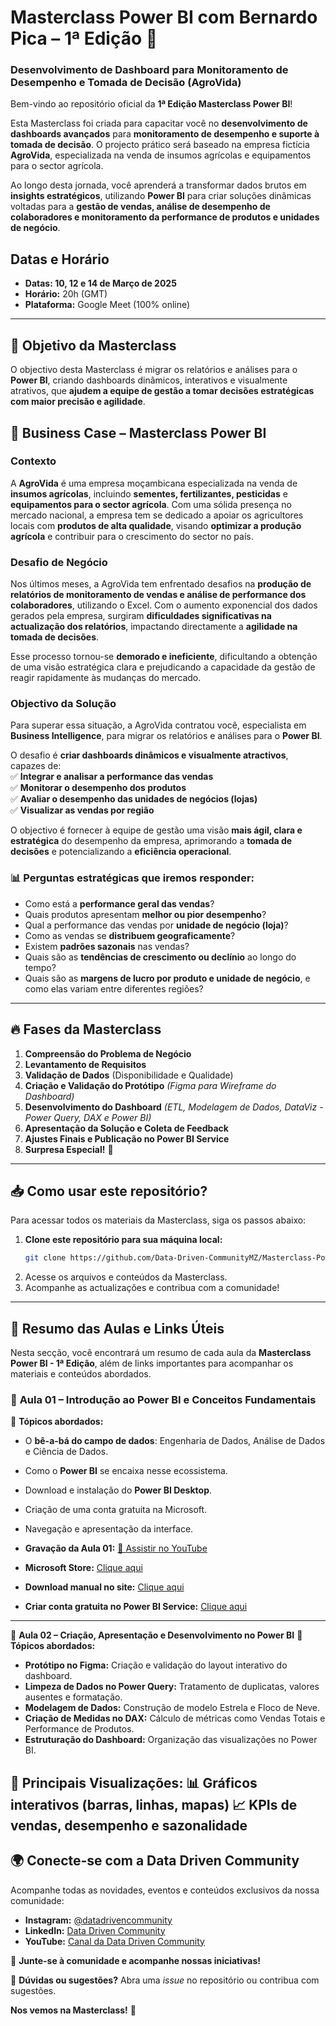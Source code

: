 # **Masterclass Power BI com Bernardo Pica – 1ª Edição 🚀**  
### **Desenvolvimento de Dashboard para Monitoramento de Desempenho e Tomada de Decisão (AgroVida)**  

Bem-vindo ao repositório oficial da **1ª Edição Masterclass Power BI**!   

Esta Masterclass foi criada para capacitar você no **desenvolvimento de dashboards avançados** para **monitoramento de desempenho e suporte à tomada de decisão**. O projecto prático será baseado na empresa fictícia **AgroVida**, especializada na venda de insumos agrícolas e equipamentos para o sector agrícola.  

Ao longo desta jornada, você aprenderá a transformar dados brutos em **insights estratégicos**, utilizando **Power BI** para criar soluções dinâmicas voltadas para a **gestão de vendas, análise de desempenho de colaboradores e monitoramento da performance de produtos e unidades de negócio**.  

##  **Datas e Horário**  
- **Datas: 10, 12 e 14 de Março de 2025**  
- **Horário:** 20h (GMT)  
- **Plataforma:** Google Meet (100% online)  

---

## 🎯 **Objetivo da Masterclass**  
O objectivo desta Masterclass é migrar os relatórios e análises para o **Power BI**, criando dashboards dinâmicos, interativos e visualmente atrativos, que **ajudem a equipe de gestão a tomar decisões estratégicas com maior precisão e agilidade**.  

## 📂 **Business Case – Masterclass Power BI** 
### **Contexto**  
A **AgroVida** é uma empresa moçambicana especializada na venda de **insumos agrícolas**, incluindo **sementes, fertilizantes, pesticidas** e **equipamentos para o sector agrícola**. Com uma sólida presença no mercado nacional, a empresa tem se dedicado a apoiar os agricultores locais com **produtos de alta qualidade**, visando **optimizar a produção agrícola** e contribuir para o crescimento do sector no país.  

### **Desafio de Negócio**  
Nos últimos meses, a AgroVida tem enfrentado desafios na **produção de relatórios de monitoramento de vendas e análise de performance dos colaboradores**, utilizando o Excel. Com o aumento exponencial dos dados gerados pela empresa, surgiram **dificuldades significativas na actualização dos relatórios**, impactando directamente a **agilidade na tomada de decisões**.  

Esse processo tornou-se **demorado e ineficiente**, dificultando a obtenção de uma visão estratégica clara e prejudicando a capacidade da gestão de reagir rapidamente às mudanças do mercado.  

### **Objectivo da Solução**  
Para superar essa situação, a AgroVida contratou você, especialista em **Business Intelligence**, para migrar os relatórios e análises para o **Power BI**. 

O desafio é **criar dashboards dinâmicos e visualmente atractivos**, capazes de:  
✅ **Integrar e analisar a performance das vendas**  
✅ **Monitorar o desempenho dos produtos**  
✅ **Avaliar o desempenho das unidades de negócios (lojas)**  
✅ **Visualizar as vendas por região**  

O objectivo é fornecer à equipe de gestão uma visão **mais ágil, clara e estratégica** do desempenho da empresa, aprimorando a **tomada de decisões** e potencializando a **eficiência operacional**.  


### **📊 Perguntas estratégicas que iremos responder:**  
- Como está a **performance geral das vendas**?  
- Quais produtos apresentam **melhor ou pior desempenho**?  
- Qual a performance das vendas por **unidade de negócio (loja)**?  
- Como as vendas se **distribuem geograficamente**?  
- Existem **padrões sazonais** nas vendas?  
- Quais são as **tendências de crescimento ou declínio** ao longo do tempo?  
- Quais são as **margens de lucro por produto e unidade de negócio**, e como elas variam entre diferentes regiões?  

---

## 🔥 **Fases da Masterclass**  

1. **Compreensão do Problema de Negócio**  
2. **Levantamento de Requisitos**  
3. **Validação de Dados** (Disponibilidade e Qualidade)  
4. **Criação e Validação do Protótipo** *(Figma para Wireframe do Dashboard)*  
5. **Desenvolvimento do Dashboard** *(ETL, Modelagem de Dados, DataViz - Power Query, DAX e Power BI)*  
6. **Apresentação da Solução e Coleta de Feedback**  
7. **Ajustes Finais e Publicação no Power BI Service**  
8. **Surpresa Especial!** 🎁  

---


## 📥 **Como usar este repositório?**  

Para acessar todos os materiais da Masterclass, siga os passos abaixo:  

1. **Clone este repositório para sua máquina local:**  
   ```bash
   git clone https://github.com/Data-Driven-CommunityMZ/Masterclass-Power-BI-com-Bernardo-Pica.git
   ```
2. Acesse os arquivos e conteúdos da Masterclass.
3. Acompanhe as actualizações e contribua com a comunidade!

---

## 🎥 **Resumo das Aulas e Links Úteis**  

Nesta secção, você encontrará um resumo de cada aula da **Masterclass Power BI - 1ª Edição**, além de links importantes para acompanhar os materiais e conteúdos abordados.  

### 📌 **Aula 01 – Introdução ao Power BI e Conceitos Fundamentais**  
🔹 **Tópicos abordados:**  
- O **bê-a-bá do campo de dados**: Engenharia de Dados, Análise de Dados e Ciência de Dados.
- Como o **Power BI** se encaixa nesse ecossistema.
- Download e instalação do **Power BI Desktop**. 
- Criação de uma conta gratuita na Microsoft.  
- Navegação e apresentação da interface.

- **Gravação da Aula 01:** [🔗 Assistir no YouTube](https://youtu.be/3KoPy50LXak?si=XTdSMAh9dZzlGlnZ)  
- **Microsoft Store:** [Clique aqui](https://apps.microsoft.com/detail/9ntxr16hnw1t?hl=en-us&gl=US&ocid=pdpshare)
- **Download manual no site:** [Clique aqui](https://www.microsoft.com/en-us/download/details.aspx?id=58494&msockid=13181f73876e6fb12a190d36836e61c4)
- **Criar conta gratuita no Power BI Service:** [Clique aqui](https://www.microsoft.com/pt-br/microsoft-365/business)

---

📌 **Aula 02 – Criação, Apresentação e Desenvolvimento no Power BI**
🔹 **Tópicos abordados:**

- **Protótipo no Figma:** Criação e validação do layout interativo do dashboard.
- **Limpeza de Dados no Power Query:** Tratamento de duplicatas, valores ausentes e formatação.
- **Modelagem de Dados:** Construção de modelo Estrela e Floco de Neve.
- **Criação de Medidas no DAX:** Cálculo de métricas como Vendas Totais e Performance de Produtos.
- **Estruturação do Dashboard:** Organização das visualizações no Power BI.

🔹 Principais Visualizações: 
📊  Gráficos interativos (barras, linhas, mapas)
📈  KPIs de vendas, desempenho e sazonalidade
---

## 🌍 **Conecte-se com a Data Driven Community**  
Acompanhe todas as novidades, eventos e conteúdos exclusivos da nossa comunidade:  

- **Instagram:** [@datadrivencommunity](https://www.instagram.com/datadrivencommunity.mz/)  
- **LinkedIn:** [Data Driven Community]( https://www.linkedin.com/company/data-driven-communitymz/)  
- **YouTube:** [Canal da Data Driven Community](https://youtube.com/@datadrivencommunitymz?si=tAjuF8p3wB52bC6D)  

👥 **Junte-se à comunidade e acompanhe nossas iniciativas!**  

📢 **Dúvidas ou sugestões?** Abra uma *issue* no repositório ou contribua com sugestões.  

**Nos vemos na Masterclass!** 🚀  
 

